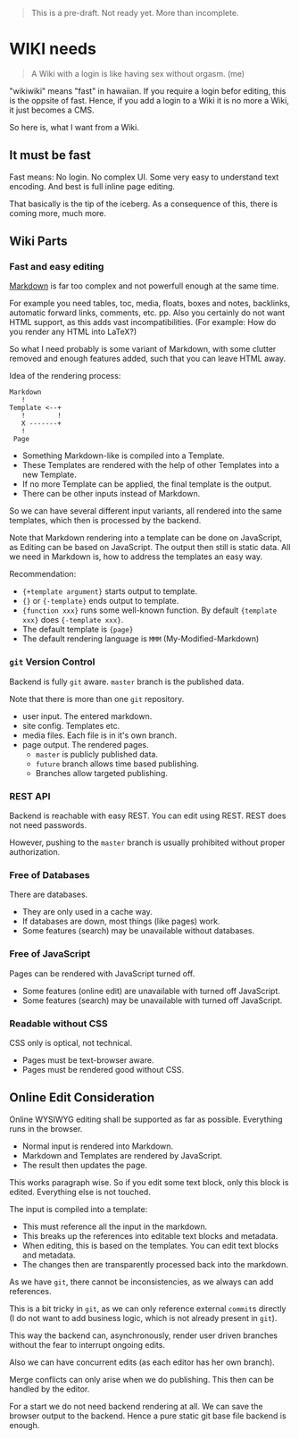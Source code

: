 > This is a pre-draft.  Not ready yet.  More than incomplete.

# WIKI needs

> A Wiki with a login is like having sex without orgasm.  (me)

"wikiwiki" means "fast" in hawaiian.  If you require a login befor editing, this is the oppsite of fast.
Hence, if you add a login to a Wiki it is no more a Wiki, it just becomes a CMS.

So here is, what I want from a Wiki.

## It must be fast

Fast means:  No login.  No complex UI.  Some very easy to understand text encoding.  And best is full inline page editing.

That basically is the tip of the iceberg.  As a consequence of this, there is coming more, much more.

## Wiki Parts

### Fast and easy editing

[Markdown](markdown.md) is far too complex and not powerfull enough at the same time.

For example you need tables, toc, media, floats, boxes and notes, backlinks, automatic forward links, comments, etc. pp.
Also you certainly do not want HTML support, as this adds vast incompatibilities.
(For example: How do you render any HTML into LaTeX?)

So what I need probably is some variant of Markdown, with some clutter removed and enough features added, such that you can leave HTML away.

Idea of the rendering process:

    Markdown
       !
    Template <--+
       !        !
       X -------+
       !
     Page

- Something Markdown-like is compiled into a Template.
- These Templates are rendered with the help of other Templates into a new Template.
- If no more Template can be applied, the final template is the output.
- There can be other inputs instead of Markdown.

So we can have several different input variants, all rendered into the same templates, which then is processed by the backend.

Note that Markdown rendering into a template can be done on JavaScript, as Editing can be based on JavaScript.
The output then still is static data.  All we need in Markdown is, how to address the templates an easy way.

Recommendation:

- `{+template argument}` starts output to template.
- `{}` or `{-template}` ends output to template.
- `{function xxx}` runs some well-known function.  By default `{template xxx}` does `{-template xxx}`.
- The default template is `{page}`
- The default rendering language is `MMM` (My-Modified-Markdown)

### `git` Version Control

Backend is fully `git` aware.  `master` branch is the published data.

Note that there is more than one `git` repository.

- user input.  The entered markdown.
- site config.  Templates etc.
- media files.  Each file is in it's own branch.
- page output.  The rendered pages.
  - `master` is publicly published data.
  - `future` branch allows time based publishing.
  - Branches allow targeted publishing.

### REST API

Backend is reachable with easy REST.  You can edit using REST.  REST does not need passwords.

However, pushing to the `master` branch is usually prohibited without proper authorization.

### Free of Databases

There are databases.
- They are only used in a cache way.
- If databases are down, most things (like pages) work.
- Some features (search) may be unavailable without databases.

### Free of JavaScript

Pages can be rendered with JavaScript turned off.
- Some features (online edit) are unavailable with turned off JavaScript.
- Some features (search) may be unavailable with turned off JavaScript.

### Readable without CSS

CSS only is optical, not technical.
- Pages must be text-browser aware.
- Pages must be rendered good without CSS.

## Online Edit Consideration

Online WYSIWYG editing shall be supported as far as possible.  Everything runs in the browser.

- Normal input is rendered into Markdown.
- Markdown and Templates are rendered by JavaScript.
- The result then updates the page.

This works paragraph wise.  So if you edit some text block, only this block is edited.  Everything else is not touched.

The input is compiled into a template:
- This must reference all the input in the markdown.
- This breaks up the references into editable text blocks and metadata.
- When editing, this is based on the templates.  You can edit text blocks and metadata.
- The changes then are transparently processed back into the markdown.

As we have `git`, there cannot be inconsistencies, as we always can add references.

This is a bit tricky in `git`, as we can only reference external `commit`s directly
(I do not want to add business logic, which is not already present in `git`).

This way the backend can, asynchronously, render user driven branches without the fear to interrupt ongoing edits.

Also we can have concurrent edits (as each editor has her own branch).

Merge conflicts can only arise when we do publishing.  This then can be handled by the editor.

For a start we do not need backend rendering at all.  We can save the browser output to the backend.
Hence a pure static git base file backend is enough.
